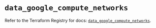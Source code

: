 # `data_google_compute_networks`

Refer to the Terraform Registry for docs: [`data_google_compute_networks`](https://registry.terraform.io/providers/hashicorp/google-beta/5.15.0/docs/data-sources/google_compute_networks).

